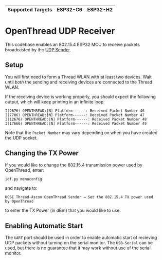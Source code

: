 | Supported Targets | ESP32-C6 | ESP32-H2 |
| ----------------- | -------- | -------- |

# OpenThread UDP Receiver

This codebase enables an 802.15.4 ESP32 MCU to receive packets broadcasted by the [UDP Sender](https://github.com/UCSC-CSE299A/ot-send).

## Setup

You will first need to form a Thread WLAN with at least two devices. Wait until *both* the sending and receiving devices are connected to the Thread WLAN.

If the receiving device is working properly, you should expect the following output, which will keep printing in an infinite loop:
```
I(2676) OPENTHREAD:[N] Platform------: Received Packet Number 46
I(7706) OPENTHREAD:[N] Platform------: Received Packet Number 47
I(12676) OPENTHREAD:[N] Platform------: Received Packet Number 48
I(17666) OPENTHREAD:[N] Platform------: Received Packet Number 49
```

Note that the `Packet Number` may vary depending on when you have created the UDP socket.

## Changing the TX Power

If you would like to change the 802.15.4 transmission power used by OpenThread, enter:

```bash
idf.py menuconfig
```

and navigate to:
```
UCSC Thread-Ascon OpenThread Sender → Set the 802.15.4 TX power used by OpenThread
```

to enter the TX Power (in dBm) that you would like to use.

## Enabling Automatic Start

The `UART` port should be used in order to enable automatic start of recieving UDP packets without turning on the serial monitor. The `USB-Serial` can be used, but there is no guarantee that it may work without use of the serial monitor.
